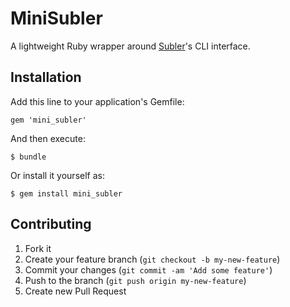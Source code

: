 # MiniSubler

A lightweight Ruby wrapper around [Subler](http://code.google.com/p/subler/)'s CLI interface.

## Installation

Add this line to your application's Gemfile:

    gem 'mini_subler'

And then execute:

    $ bundle

Or install it yourself as:

    $ gem install mini_subler

## Contributing

1. Fork it
2. Create your feature branch (`git checkout -b my-new-feature`)
3. Commit your changes (`git commit -am 'Add some feature'`)
4. Push to the branch (`git push origin my-new-feature`)
5. Create new Pull Request
